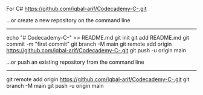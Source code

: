 For C#
https://github.com/iqbal-arif/Codecademy-C-.git

…or create a new repository on the command line
******
echo "# Codecademy-C-" >> README.md
git init
git add README.md
git commit -m "first commit"
git branch -M main
git remote add origin https://github.com/iqbal-arif/Codecademy-C-.git
git push -u origin main

…or push an existing repository from the command line
****
git remote add origin https://github.com/iqbal-arif/Codecademy-C-.git
git branch -M main
git push -u origin main